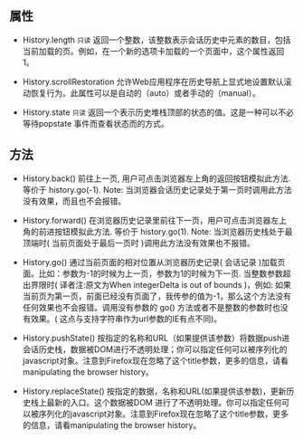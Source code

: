 ## 属性

- History.length `只读`
返回一个整数，该整数表示会话历史中元素的数目，包括当前加载的页。例如，在一个新的选项卡加载的一个页面中，这个属性返回1。

- History.scrollRestoration 
允许Web应用程序在历史导航上显式地设置默认滚动恢复行为。此属性可以是自动的（auto）或者手动的（manual）。

- History.state `只读`
返回一个表示历史堆栈顶部的状态的值。这是一种可以不必等待popstate 事件而查看状态而的方式。

## 方法

- History.back()
前往上一页, 用户可点击浏览器左上角的返回按钮模拟此方法. 等价于 history.go(-1).
Note: 当浏览器会话历史记录处于第一页时调用此方法没有效果，而且也不会报错。

- History.forward()
在浏览器历史记录里前往下一页，用户可点击浏览器左上角的前进按钮模拟此方法. 等价于 history.go(1).
Note: 当浏览器历史栈处于最顶端时( 当前页面处于最后一页时 )调用此方法没有效果也不报错。

- History.go()
通过当前页面的相对位置从浏览器历史记录( 会话记录 )加载页面。比如：参数为-1的时候为上一页，参数为1的时候为下一页. 当整数参数超出界限时( 译者注:原文为When integerDelta is out of bounds )，例如: 如果当前页为第一页，前面已经没有页面了，我传参的值为-1，那么这个方法没有任何效果也不会报错。调用没有参数的 go() 方法或者不是整数的参数时也没有效果。( 这点与支持字符串作为url参数的IE有点不同)。

- History.pushState()
按指定的名称和URL（如果提供该参数）将数据push进会话历史栈，数据被DOM进行不透明处理；你可以指定任何可以被序列化的javascript对象。注意到Firefox现在忽略了这个title参数，更多的信息，请看manipulating the browser history。

- History.replaceState()
按指定的数据，名称和URL(如果提供该参数)，更新历史栈上最新的入口。这个数据被DOM 进行了不透明处理。你可以指定任何可以被序列化的javascript对象。注意到Firefox现在忽略了这个title参数，更多的信息，请看manipulating the browser history。